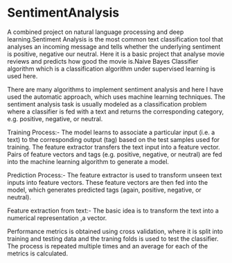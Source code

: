# SentimentAnalysis
A combined project on natural language processing and deep learning.Sentiment Analysis is the most common text classification tool that analyses an incoming message and tells whether the underlying sentiment is positive, negative our neutral.
Here it is a basic project that analyse movie reviews and predicts how good the movie is.Naive Bayes Classifier algorithm which is a classification algorithm under supervised learning is used here.

There are many algorithms to implement sentiment analysis and here I have used the automatic approach, which uses machine learning techniques. The sentiment analysis task is usually modeled as a classification problem where a classifier is fed with a text and returns the corresponding category, e.g. positive, negative, or neutral. 

Training Process:-
The model learns to associate a particular input (i.e. a text) to the corresponding output (tag) based on the test samples used for training. The feature extractor transfers the text input into a feature vector. Pairs of feature vectors and tags (e.g. positive, negative, or neutral) are fed into the machine learning algorithm to generate a model.

Prediction Process:-
The feature extractor is used to transform unseen text inputs into feature vectors. These feature vectors are then fed into the model, which generates predicted tags (again, positive, negative, or neutral).

Feature extraction from text:-
The basic idea is to transform the text into a numerical representation ,a vector.

Performance metrics is obtained using cross validation, where it is split into training and testing data and the traning folds is used to test the classifier. The process is repeated multiple times and an average for each of the metrics is calculated.
